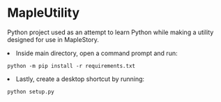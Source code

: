 # MapleUtility
 Python project used as an attempt to learn Python while making a utility designed for use in MapleStory.

  <li>
    Inside main directory, open a command prompt and run:
    <pre><code>python -m pip install -r requirements.txt</code></pre>
  </li>
  <li>
    Lastly, create a desktop shortcut by running:
    <pre><code>python setup.py</code></pre>